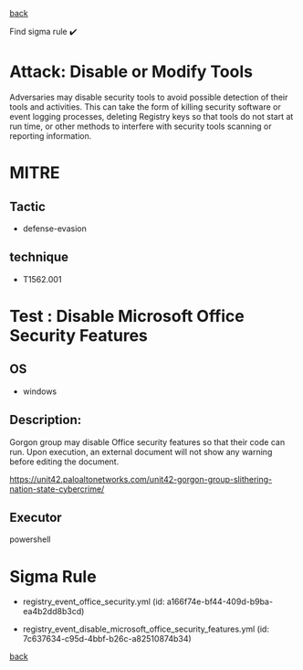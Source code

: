 
[back](../index.md)

Find sigma rule :heavy_check_mark: 

# Attack: Disable or Modify Tools 

Adversaries may disable security tools to avoid possible detection of their tools and activities. This can take the form of killing security software or event logging processes, deleting Registry keys so that tools do not start at run time, or other methods to interfere with security tools scanning or reporting information.

# MITRE
## Tactic
  - defense-evasion


## technique
  - T1562.001


# Test : Disable Microsoft Office Security Features
## OS
  - windows


## Description:
Gorgon group may disable Office security features so that their code can run. Upon execution, an external document will not
show any warning before editing the document.


https://unit42.paloaltonetworks.com/unit42-gorgon-group-slithering-nation-state-cybercrime/


## Executor
powershell

# Sigma Rule
 - registry_event_office_security.yml (id: a166f74e-bf44-409d-b9ba-ea4b2dd8b3cd)

 - registry_event_disable_microsoft_office_security_features.yml (id: 7c637634-c95d-4bbf-b26c-a82510874b34)



[back](../index.md)
